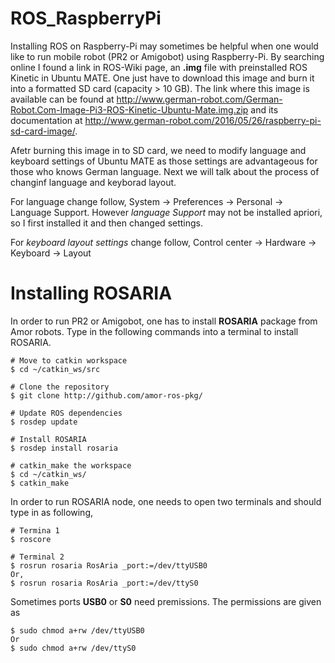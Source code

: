 # ROS_RaspberryPi
Installing ROS on Raspberry-Pi may sometimes be helpful when one would like to run mobile robot (PR2 or Amigobot) using Raspberry-Pi. By searching online I found a link in ROS-Wiki page, an **.img** file with preinstalled ROS Kinetic in Ubuntu MATE. One just have to download this image and burn it into a formatted SD card (capacity > 10 GB). The link where this image is available can be found at http://www.german-robot.com/German-Robot.Com-Image-Pi3-ROS-Kinetic-Ubuntu-Mate.img.zip and its documentation  at http://www.german-robot.com/2016/05/26/raspberry-pi-sd-card-image/.

Afetr burning this image in to SD card, we need to modify language and keyboard settings of Ubuntu MATE as those settings are advantageous for those who knows German language. Next we will talk about the process of changinf language and keyborad layout.

For language change follow, System -> Preferences -> Personal -> Language Support. However *language Support* may not be installed apriori, so I first installed it and then changed settings.

For *keyboard layout settings* change follow, Control center -> Hardware -> Keyboard -> Layout

# Installing ROSARIA
In order to run PR2 or Amigobot, one has to install **ROSARIA** package from Amor robots. Type in the following commands into a terminal to install ROSARIA.

```
# Move to catkin workspace
$ cd ~/catkin_ws/src

# Clone the repository
$ git clone http://github.com/amor-ros-pkg/

# Update ROS dependencies
$ rosdep update

# Install ROSARIA
$ rosdep install rosaria

# catkin_make the workspace
$ cd ~/catkin_ws/
$ catkin_make
```
In order to run ROSARIA node, one needs to open two terminals and should type in as following,

```
# Termina 1
$ roscore

# Terminal 2
$ rosrun rosaria RosAria _port:=/dev/ttyUSB0
Or,
$ rosrun rosaria RosAria _port:=/dev/ttyS0
```
Sometimes ports **USB0** or **S0** need premissions. The permissions are given as

```
$ sudo chmod a+rw /dev/ttyUSB0
Or
$ sudo chmod a+rw /dev/ttyS0
```
